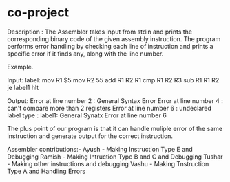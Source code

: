 # co-project

Description :
The Assembler takes input from stdin and prints the corresponding binary code of the given assembly instruction. The program performs error handling by checking each line of instruction and prints a specific error if it finds any, along with the line number.

Example.

Input:
label: mov R1 $5
mov R2 55
add R1 R2 R1
cmp R1 R2 R3
sub R1 R1 R2
je label1
hlt

Output:
Error at line number 2 : General Syntax Error
Error at line number 4 : can't compare more than 2 registers
Error at line number 6 : undeclared label type : label1:
General Synatx Error at line number 6

The plus point of our program is that it can handle muliple error of the same instruction and generate output for the correct instruction.

Assembler contributions:-
Ayush - Making Instruction Type E and Debugging
Ramish - Making Intruction Type B and C and Debugging
Tushar - Making other instructions and debugging
Vashu - Making Tnstruction Type A and Handling Errors

